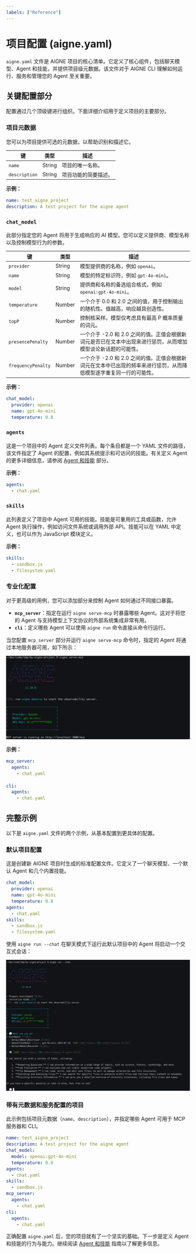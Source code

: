 ```yaml
---
labels: ["Reference"]
---
```


# 项目配置 (aigne.yaml)

`aigne.yaml` 文件是 AIGNE 项目的核心清单。它定义了核心组件，包括聊天模型、Agent 和技能，并提供项目级元数据。该文件对于 AIGNE CLI 理解如何运行、服务和管理您的 Agent 至关重要。

## 关键配置部分

配置通过几个顶级键进行组织。下面详细介绍用于定义项目的主要部分。

### 项目元数据

您可以为项目提供可选的元数据，以帮助识别和描述它。

| 键 | 类型 | 描述 |
|---|---|---|
| `name` | String | 项目的唯一名称。 |
| `description` | String | 项目功能的简要描述。 |

**示例：**
```yaml
name: test_aigne_project
description: A test project for the aigne agent
```

### `chat_model`

此部分指定您的 Agent 将用于生成响应的 AI 模型。您可以定义提供商、模型名称以及控制模型行为的参数。

| 键 | 类型 | 描述 |
|---|---|---|
| `provider` | String | 模型提供商的名称，例如 `openai`。 |
| `name` | String | 模型的特定标识符，例如 `gpt-4o-mini`。 |
| `model` | String | 提供商和名称的备选组合格式，例如 `openai:gpt-4o-mini`。 |
| `temperature` | Number | 一个介于 0.0 和 2.0 之间的值，用于控制输出的随机性。值越高，响应越具创造性。 |
| `topP` | Number | 控制核采样。模型仅考虑具有最高 P 概率质量的词元。 |
| `presencePenalty` | Number | 一个介于 -2.0 和 2.0 之间的值。正值会根据新词元是否已在文本中出现来进行惩罚，从而增加模型谈论新话题的可能性。 |
| `frequencyPenalty` | Number | 一个介于 -2.0 和 2.0 之间的值。正值会根据新词元在文本中已出现的频率来进行惩罚，从而降低模型逐字重复同一行的可能性。 |

**示例：**
```yaml
chat_model:
  provider: openai
  name: gpt-4o-mini
  temperature: 0.8
```

### `agents`

这是一个项目中的 Agent 定义文件列表。每个条目都是一个 YAML 文件的路径，该文件指定了 Agent 的配置，例如其系统提示和可访问的技能。有关定义 Agent 的更多详细信息，请参阅 [Agent 和技能](./core-concepts-agents-and-skills.md) 部分。

**示例：**
```yaml
agents:
  - chat.yaml
```

### `skills`

此列表定义了项目中 Agent 可用的技能。技能是可重用的工具或函数，允许 Agent 执行操作，例如访问文件系统或调用外部 API。技能可以在 YAML 中定义，也可以作为 JavaScript 模块定义。

**示例：**
```yaml
skills:
  - sandbox.js
  - filesystem.yaml
```

### 专业化配置

对于更高级的用例，您可以添加部分来控制 Agent 如何通过不同接口暴露。

- **`mcp_server`**：指定在运行 `aigne serve-mcp` 时暴露哪些 Agent。这对于将您的 Agent 与支持模型上下文协议的外部系统集成非常有用。
- **`cli`**：定义哪些 Agent 可以使用 `aigne run` 命令直接从命令行运行。

当您配置 `mcp_server` 部分并运行 `aigne serve-mcp` 命令时，指定的 Agent 将通过本地服务器可用，如下所示：

![运行 MCP 服务器](../assets/run-mcp-service.png)

**示例：**
```yaml
mcp_server:
  agents:
    - chat.yaml

cli:
  agents:
    - chat.yaml
```

## 完整示例

以下是 `aigne.yaml` 文件的两个示例，从基本配置到更具体的配置。

### 默认项目配置

这是创建新 AIGNE 项目时生成的标准配置文件。它定义了一个聊天模型、一个默认 Agent 和几个内置技能。

```yaml
chat_model:
  provider: openai
  name: gpt-4o-mini
  temperature: 0.8
agents:
  - chat.yaml
skills:
  - sandbox.js
  - filesystem.yaml
```

使用 `aigne run --chat` 在聊天模式下运行此默认项目中的 Agent 将启动一个交互式会话：

![在聊天模式下运行默认项目](../assets/run/run-default-template-project-in-chat-mode.png)

### 带有元数据和服务配置的项目

此示例包括项目元数据（`name`、`description`），并指定哪些 Agent 可用于 MCP 服务器和 CLI。

```yaml
name: test_aigne_project
description: A test project for the aigne agent
chat_model:
  model: openai:gpt-4o-mini
  temperature: 0.8
agents:
  - chat.yaml
skills:
  - sandbox.js
mcp_server:
  agents:
    - chat.yaml
cli:
  agents:
    - chat.yaml
```

正确配置 `aigne.yaml` 后，您的项目就有了一个坚实的基础。下一步是定义 Agent 和技能的行为与能力。继续阅读 [Agent 和技能](./core-concepts-agents-and-skills.md) 指南以了解更多信息。